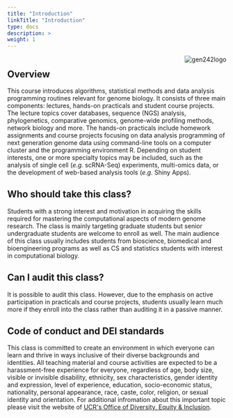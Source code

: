 ```yaml
---
title: "Introduction"
linkTitle: "Introduction"
type: docs
description: >
weight: 1
---
```


<img align="right" title="gen242logo" src="/img/logo1.jpg"><img/>

## Overview

This course introduces algorithms, statistical methods and data analysis programming 
routines relevant for genome biology. It consists of three main components:
lectures, hands-on practicals and student course projects. The lecture topics cover databases, sequence 
(NGS) analysis, phylogenetics, comparative genomics, genome-wide profiling methods, 
network biology and more. The hands-on practicals include homework assignments and 
course projects focusing on data analysis programming of next generation genome data 
using command-line tools on a computer cluster and the programming environment R. 
Depending on student interests, one or more specialty topics may be included, such
as the analysis of single cell (_e.g._ scRNA-Seq) experiments, multi-omics data, or 
the development of web-based analysis tools (_e.g._ Shiny Apps). 

## Who should take this class?

Students with a strong interest and motivation in acquiring the skills required for mastering
the computational aspects of modern genome research. The class is mainly
targeting graduate students but senior undergraduate students are welcome to
enroll as well. The main audience of this class usually includes students from
bioscience, biomedical and bioengineering programs as well as CS and statistics
students with interest in computational biology.

## Can I audit this class?

It is possible to audit this class. However, due to the emphasis on active participation
in practicals and course projects, students usually learn much more if they enroll into the
class rather than auditing it in a passive manner.

## Code of conduct and DEI standards 

This class is committed to create an environment in which everyone can learn
and thrive in ways inclusive of their diverse backgrounds and identities. All
teaching material and course activities are expected to be a harassment-free
experience for everyone, regardless of age, body size, visible or invisible
disability, ethnicity, sex characteristics, gender identity and expression,
level of experience, education, socio-economic status, nationality, personal
appearance, race, caste, color, religion, or sexual identity and orientation.
For additional infromation about this important topic please visit the website
of [UCR's Office of Diversity, Equity & Inclusion](https://diversity.ucr.edu/).


